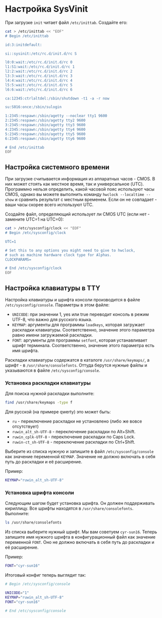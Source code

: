 # Настройка SysVinit

При загрузке `init` читает файл `/etc/inittab`. Создайте его:

```bash
cat > /etc/inittab << "EOF"
# Begin /etc/inittab

id:3:initdefault:

si::sysinit:/etc/rc.d/init.d/rc S

l0:0:wait:/etc/rc.d/init.d/rc 0
l1:S1:wait:/etc/rc.d/init.d/rc 1
l2:2:wait:/etc/rc.d/init.d/rc 2
l3:3:wait:/etc/rc.d/init.d/rc 3
l4:4:wait:/etc/rc.d/init.d/rc 4
l5:5:wait:/etc/rc.d/init.d/rc 5
l6:6:wait:/etc/rc.d/init.d/rc 6

ca:12345:ctrlaltdel:/sbin/shutdown -t1 -a -r now

su:S016:once:/sbin/sulogin

1:2345:respawn:/sbin/agetty --noclear tty1 9600
2:2345:respawn:/sbin/agetty tty2 9600
3:2345:respawn:/sbin/agetty tty3 9600
4:2345:respawn:/sbin/agetty tty4 9600
5:2345:respawn:/sbin/agetty tty5 9600
6:2345:respawn:/sbin/agetty tty6 9600

# End /etc/inittab
EOF
```

## Настройка системного времени

При загрузке считывается информация из аппаратных часов - CMOS. В них может стоять как местное время, так и универсальное (UTC).
Программно нельзя определить, какой часовой пояс используют часы CMOS, однако вы можете выполнить команду `hwclock --localtime --show` и сравнить результат с местным временем. Если он не совпадает - ваши часы скорее всего используют UTC.

Создайте файл, определяющий использует ли CMOS UTC (если нет - замените UTC=1 на UTC=0):

```bash
cat > /etc/sysconfig/clock << "EOF"
# Begin /etc/sysconfig/clock

UTC=1

# Set this to any options you might need to give to hwclock,
# such as machine hardware clock type for Alphas.
CLOCKPARAMS=

# End /etc/sysconfig/clock
EOF
```

## Настройка клавиатуры в TTY

Настройка клавиатуры и шрифта консоли производится в файле `/etc/sysconfig/console`. Параметры в этом файле:

* `UNICODE`: при значении 1, yes или true переводит консоль в режим UTF-8, что важно для русского языка.
* `KEYMAP`: аргументы для программы `loadkeys`, которая загружает раскладки клавиатуры. Соответственно, значение этого параметра равно имени загружаемой раскладки.
* `FONT`: аргументы для программы `setfont`, которая устанавливает шрифт терминала. Соответственно, значение этого параметра есть имя шрифта.

Раскладки клавиатуры содержатся в каталоге `/usr/share/keymaps/`, а шрифт - в `/usr/share/consolefonts`. Оттуда берутся нужные файлы и указываются в файле `/etc/sysconfig/console`.

### Установка раскладки клавиатуры
Для поиска нужной раскладки выполните:

```bash
find /usr/share/keymaps -type f
```

Для русской (на примере qwerty) это может быть:

* `ru` - переключение раскладки не установлено (либо же вовсе отсутствует)
* `ruwin_alt_sh-UTF-8` - переключение раскладки по Alt+Shift.
* `ruwin_cplk-UTF-8` - переключение раскладки по Caps Lock.
* `ruwin-ct_sh-UTF-8` - переключение раскладки по Ctrl+Shift.

Выберите из списка нужную и запишите в файл `/etc/sysconfig/console` как значение переменной `KEYMAP`. Значение не должно включать в себя путь до раскладки и её расширение.

Пример:

```bash
KEYMAP="ruwin_alt_sh-UTF-8"
```

### Установка шрифта консоли

Следующим шагом будет установка шрифта. Он должен поддерживать кириллицу. Все шрифты находятся в `/usr/share/consolefonts`. Выполните:

```bash
ls /usr/share/consolefonts
```

Из списка выберите нужный шрифт. Мы вам советуем `cyr-sun16`. Теперь запишите имя нужного шрифта в конфигурационный файл как значение переменной `FONT`. Оно не должно включать в себя путь до раскладки и её расширение.

Пример:

```bash
FONT="cyr-sun16"
```

Итоговый конфиг теперь выглядит так:

```bash
# Begin /etc/sysconfig/console

UNICODE="1"
KEYMAP="ruwin_alt_sh-UTF-8"
FONT="cyr-sun16"

# End /etc/sysconfig/console
```

<!-- TODO Дополнить -->
